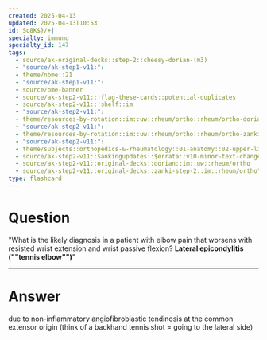 ```yaml
---
created: 2025-04-13
updated: 2025-04-13T10:53
id: Sc8K$}/+|
specialty: immuno
specialty_id: 147
tags:
  - source/ak-original-decks::step-2::cheesy-dorian-(m3)
  - "source/ak-step1-v11:": 
  - theme/nbme::21
  - "source/ak-step1-v11:": 
  - source/ome-banner
  - source/ak-step2-v11::!flag-these-cards::potential-duplicates
  - source/ak-step2-v11::!shelf::im
  - "source/ak-step2-v11:": 
  - theme/resources-by-rotation::im::uw::rheum/ortho::rheum/ortho-dorian
  - "source/ak-step2-v11:": 
  - theme/resources-by-rotation::im::uw::rheum/ortho::rheum/ortho-zanki
  - "source/ak-step2-v11:": 
  - theme/subjects::orthopedics-&-rheumatology::01-anatomy::02-upper-limb::elbow::epicondylitis
  - source/ak-step2-v11::$ankingupdates::$errata::v10-minor-text-changes
  - source/ak-step2-v11::original-decks::dorian::im::uw::rheum/ortho
  - source/ak-step2-v11::original-decks::zanki-step-2::im::rheum/ortho"
type: flashcard
---
```


# Question
"What is the likely diagnosis in a patient with elbow pain that worsens with resisted wrist extension and wrist passive flexion?    **Lateral epicondylitis (""tennis elbow"")**"

---

# Answer
due to non-inflammatory angiofibroblastic tendinosis at the common extensor origin (think of a backhand tennis shot = going to the lateral side)